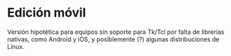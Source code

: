 # Edición móvil

Versión hipotética para equipos sin soporte
para Tk/Tcl por falta de librerías nativas, como
Android y iOS, y posiblemente (?) algunas distribuciones
de Linux.
